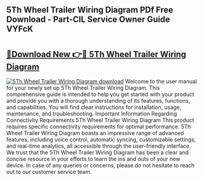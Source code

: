 ## 5Th Wheel Trailer Wiring Diagram PDf Free Download - Part-CIL Service Owner Guide VYFcK

# <h2><a href="http://dfhvt2z.blite.top/?on=5Th+Wheel+Trailer+Wiring+Diagram">🔗Download New 👉🔴 5Th Wheel Trailer Wiring Diagram</a></h2>

[![5Th Wheel Trailer Wiring Diagram download](https://i.imgur.com/lujVjoI.png)](http://dfhvt2z.blite.top/?on=5Th+Wheel+Trailer+Wiring+Diagram)
Welcome to the user manual for your newly set up 5Th Wheel Trailer Wiring Diagram. This comprehensive guide is intended to help you get started with your product and provide you with a thorough understanding of its features, functions, and capabilities. You will find clear instructions for installation, usage, maintenance, and troubleshooting. Important Information Regarding Connectivity Requirements 5Th Wheel Trailer Wiring Diagram This product requires specific connectivity requirements for optimal performance. 5Th Wheel Trailer Wiring Diagram boasts an impressive range of advanced features, including voice control, automatic syncing, customizable settings, and real-time analytics, all accessible through the user-friendly interface. We trust that the 5Th Wheel Trailer Wiring Diagram has been a clear and concise resource in your efforts to learn the ins and outs of your new device. In case of any queries or concerns, please do not hesitate to reach out to our customer service team.
